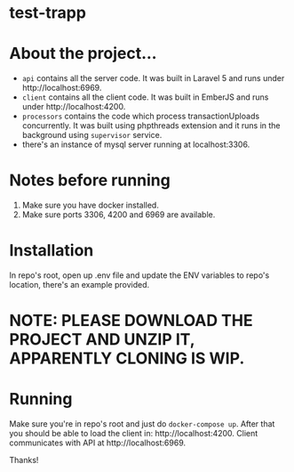 # test-trapp

# About the project...
* `api` contains all the server code. It was built in Laravel 5 and runs under http://localhost:6969.
* `client` contains all the client code. It was built in EmberJS and runs under http://localhost:4200.
* `processors` contains the code which process transactionUploads concurrently. It was built using phpthreads extension and it runs in the background using `supervisor` service.
* there's an instance of mysql server running at localhost:3306.

# Notes before running
1) Make sure you have docker installed.
2) Make sure ports 3306, 4200 and 6969 are available.

# Installation
In repo's root, open up .env file and update the ENV variables to repo's location, there's an example provided.
# NOTE: PLEASE DOWNLOAD THE PROJECT AND UNZIP IT, APPARENTLY CLONING IS WIP.

# Running
Make sure you're in repo's root and just do `docker-compose up`.
After that you should be able to load the client in: http://localhost:4200. Client communicates with API at http://localhost:6969.

Thanks!
